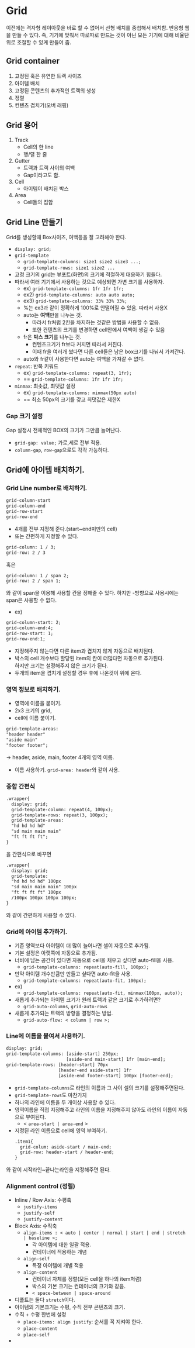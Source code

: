 # Grid
이전에는 격자형 레이아웃을 바로 할 수 없어서
선형 배치를 중첩해서 배치함.
반응형 웹을 만들 수 있다.
즉, 기기에 맞춰서 따로따로 만드는 것이 아닌 
모든 기기에 대해 비율단위로 조절할 수 있게 만들어 줌.

## Grid container
1. 고정된 혹은 유연한 트랙 사이즈
2. 아이템 배치
3. 고정된 콘텐츠의 추가적인 트랙의 생성
4. 정렬
5. 컨텐츠 겹치기(오버 래핑)

## Grid 용어
1. Track
   - Cell의 한 line
   - 행/렬 한 줄
2. Gutter
   - 트랙과 트랙 사이의 여백
   - Gap이라고도 함.
3. Cell
   - 아이템이 배치된 박스
4. Area
   - Cell들의 집합

## Grid Line 만들기
Grid를 생성할때 Box사이즈, 여백등을 잘 고려해야 한다.
- `display: grid;`
- `grid-template`
  - `grid-template-columns: size1 size2 size3 ...;`
  - `grid-template-rows: size1 size2 ...`
- 고정 크기의 grid는 뷰포트(화면)의 크기에 적절하게 대응하기 힘들다.
- 따라서 여러 기기에서 사용하는 것으로 예상되면 가변 크기를 사용하자.
  - ex) `grid-template-columns: 1fr 1fr 1fr;`
  - ex2) `grid-template-columns: auto auto auto;`
  - ex3) `grid-template-columns: 33% 33% 33%;`
  - %는 ex3과 같이 정확하게 100%로 안떨어질 수 있음. 따라서 사용X
  - auto는 **여백**만을 나누는 것.
    - 따라서 fr처럼 2칸을 차지하는 것같은 방법을 사용할 수 없음.
    - 또한 컨텐츠의 크기를 변경하면 cell안에서 여백이 생길 수 있음
  - fr은 **박스 크기**를 나누는 것.
    - 컨텐츠크기가 fr보다 커지면 따라서 커진다.
    - 이때 fr을 여러개 썼다면 다른 cell들은 남은 box크기를 나눠서 가져간다. 
  - auto와 fr같이 사용한다면 auto는 여백을 가져갈 수 없다.
- `repeat`: 반복 키워드
  - ex) `grid-template-columns: repeat(3, 1fr);`
  - == `grid-template-columns: 1fr 1fr 1fr;`
- `minmax`: 최솟값, 최댓값 설정
  - ex) `grid-template-columns: minmax(50px auto)`
  - == 최소 50px의 크기를 갖고 최댓값은 제한X
### Gap 크기 설정
Gap 설정시 전체적인 BOX의 크기가 그만큼 늘어난다.
- `grid-gap: value;` 가로,세로 전부 적용.
- `column-gap`, `row-gap`으로도 각각 가능하다.

## Grid에 아이템 배치하기.
### Grid Line number로 배치하기.
```html
grid-column-start
grid-column-end
grid-row-start
grid-row-end
```
- 4개를 전부 지정해 준다.(start~end미만의 cell)
- 또는 간편하게 지정할 수 있다.
```html
grid-column: 1 / 3;
grid-row: 2 / 3
```
혹은
```html
grid-column: 1 / span 2;
grid-row: 2 / span 1;
```
와 같이 span을 이용해 사용할 칸을 정해줄 수 있다.
하지만 -방향으로 사용시에는 span은 사용할 수 없다.
- ex)
```html
grid-column-start: 2;
grid-column-end:4;
grid-row-start: 1;
grid-row-end:1;
```
- 지정해주지 않는다면 다른 item과 겹치지 않게 자동으로 배치된다.
- 박스의 cell 개수보다 할당된 item의 칸이 더많다면 자동으로 추가된다.  
  하지만 크기는 설정해주지 않은 크기가 된다.
- 두개의 item을 겹치게 설정할 경우 후에 나온것이 위에 온다.

### 영역 정보로 배치하기.
- 영역에 이름을 붙이기.
- 2x3 크기의 grid, 
- cell에 이름 붙이기.
```html
grid-template-areas:
"header header"
"aside main"
"footer footer";
```
-> header, aside, main, footer 4개의 영역 이름.
  
- 이름 사용하기.
`grid-area: header`와 같이 사용.

### 종합 간편식
```html
.wrapper{
  display: grid;
  grid-template-column: repeat(4, 100px);
  grid-template-rows: repeat(3, 100px);
  grid-template-areas:
  "hd hd hd hd"
  "sd main main main"
  "ft ft ft ft";
}
```
을 간편식으로 바꾸면
```html
.wrapper{
  display: grid;
  grid-template:
  "hd hd hd hd" 100px
  "sd main main main" 100px
  "ft ft ft ft" 100px
  /100px 100px 100px 100px;
}
```
와 같이 간편하게 사용할 수 있다.

### Grid에 아이템 추가하기.
- 기존 영역보다 아이템이 더 많이 늘어나면 셀이 자동으로 추가됨.
- 기본 설정은 아랫쪽에 자동으로 추가됨.
- 너비에 남는 공간이 있다면 자동으로 cell을 채우고 싶다면 auto-fill을 사용.
    - `grid-template-columns: repeat(auto-fill, 100px);`
- 만약 아이템 개수만큼만 만들고 싶다면 auto-fit을 사용.
    - `grid-template-columns: repeat(auto-fit, 100px);`
- ex)
    - `grid-template-columns: repeat(auto-fit, minmax(100px, auto));`
- 새롭게 추가되는 아이템 크기가 원래 트랙과 같은 크기로 추가하려면?
    - `grid-auto-columns`, `grid-auto-rows`
- 새롭게 추가되는 트랙의 방향을 결정하는 방법.
    - `grid-auto-flow: < column | row >;`

### Line에 이름을 붙여서 사용하기.
```html
display: grid;
grid-template-columns: [aside-start] 250px;
                       [aside-end main-start] 1fr [main-end];
grid-template-rows: [header-start] 70px
                    [header-end aside-start] 1fr
                    [aside-end footer-start] 100px [footer-end];
```
- `grid-template-columns`로 라인의 이름과 그 사이 셀의 크기를 설정해주면된다.
- `grid-template-rows`도 마찬가지
- 하나의 라인에 이름을 두 개이상 사용할 수 있다.
- 영역이름을 직접 지정해주고 라인의 이름을 지정해주지 않아도 라인의 이름이 자동으로 부여된다.
  - < `area-start | area-end` >  
- 지정된 라인 이름으로 cell에 영역 부여하기.
    ```html
    .item1{
      grid-colum: aside-start / main-end;
      grid-row: header-start / header-end;
    }
    ```
와 같이 시작라인~끝나는라인을 지정해주면 된다.


### Alignment control (정렬)
- Inline / Row Axis: 수평축
  - `justify-items`
  - `justify-self`
  - `justify-content`
- Block Axis: 수직축
  - `align-items : < auto | center | normal | start | end | stretch | baseline >;`
    - 각 아이템에 대한 일괄 적용.
    - 컨테이너에 적용하는 개념
  - `align-self`
    - 특정 아이템에 개별 적용
  - `align-content`
    - 컨테이너 자체를 정렬(모든 cell을 하나의 item처럼)
    - 박스의 기본 크기는 컨테이너의 크기와 같음.
    - `< space-between | space-around`
- 디폴트는 둘다 `stretch`이다.
- 아이템의 기본크기는 수평, 수직 전부 콘텐츠의 크기.
- 수직 + 수평 한번에 설정
  - `place-items: align justify`: 순서를 꼭 지켜야 한다.
  - `place-content`
  - `place-self`
- 